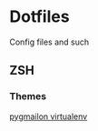 # Dotfiles

Config files and such

## ZSH

### Themes
[pygmailon virtualenv][1]

[1]: https://github.com/ohmyzsh/ohmyzsh/blob/master/themes/pygmalion-virtualenv.zsh-theme